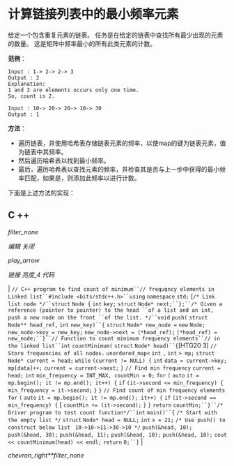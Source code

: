 # 计算链接列表中的最小频率元素

给定一个包含重复元素的链表。 任务是在给定的链表中查找所有最少出现的元素的数量。 这是矩阵中频率最小的所有此类元素的计数。

**范例**：

```
Input : 1-> 2-> 2-> 3
Output : 2
Explanation:
1 and 3 are elements occurs only one time.
So, count is 2.

Input : 10-> 20-> 20-> 10-> 30
Output : 1

```

**方法**：

*   遍历链表，并使用哈希表存储链表元素的频率，以使map的键为链表元素，值为链表中其频率。
*   然后遍历哈希表以找到最小频率。
*   最后，遍历哈希表以查找元素的频率，并检查其是否与上一步中获得的最小频率匹配，如果是，则添加此频率以进行计数。

下面是上述方法的实现：

## C ++

*filter_none*

*编辑*
*关闭*

*play_arrow*

*链接*
*亮度_4*
*代码*

| `// C++ program to find count of minimum``// frequqncy elements in Linked list``#include <bits/stdc++.h>``using` `namespace` `std;` [`/* Link list node */``struct` `Node {` `int` `key;` `struct` `Node* next;``};``/* Given a reference (pointer to pointer) to the head ``of a list and an int, push a new node on the front ``of the list. */``void` `push(` `struct` `Node** head_ref,` `int` `new_key)``{` `struct` `Node* new_node =` `new` `Node;` `new_node->key = new_key;` `new_node->next = (*head_ref);` `(*head_ref) = new_node;``}``// Function to count minimum frequency elements``// in the linked list``int` `countMinimum(` `struct` `Node* head)``{`[HTG20 3]  `// Store frequencies of all nodes.` `unordered_map<` `int` `,` `int` `> mp;` `struct` `Node* current = head;` `while` `(current != NULL) {` `int` `data = current->key;` `mp[data]++;` `current = current->next;` `}` `// Find min frequency` `current = head;` `int` `min_frequency = INT_MAX, countMin = 0;` `for` `(` `auto` `it = mp.begin(); it != mp.end(); it++) {` `if` `(it->second <= min_frequency) {` `min_frequency = it->second;` `}` `}` `// Find count of min frequency elements` `for` `(` `auto` `it = mp.begin(); it != mp.end(); it++) {` `if` `(it->second == min_frequency) {` [ `countMin += (it->second);` `}` `}` `return` `countMin;``}``/* Driver program to test count function*/``int` `main()``{` `/* Start with the empty list */` `struct` `Node* head = NULL;` `int` `x = 21;`​​ `/* Use push() to construct below list ` `10->10->11->30->10 */` `push(&head, 10);` `push(&head, 30);` `push(&head, 11);` `push(&head, 10);` `push(&head, 10);` `cout << countMinimum(head) << endl;` `return` `0;``}` |

*chevron_right**filter_none*